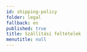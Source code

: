 ```yaml
---
id: shipping-policy
folder: legal
fallback: en
published: true
title: Szállítási feltételek
menutitle: null
---
```

